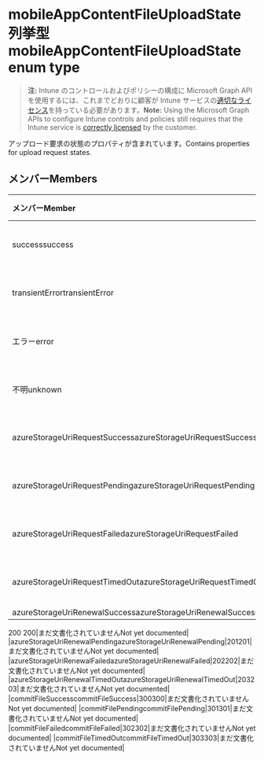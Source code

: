 # <a name="mobileappcontentfileuploadstate-enum-type"></a><span data-ttu-id="2f994-101">mobileAppContentFileUploadState 列挙型</span><span class="sxs-lookup"><span data-stu-id="2f994-101">mobileAppContentFileUploadState enum type</span></span>

> <span data-ttu-id="2f994-102">**注:** Intune のコントロールおよびポリシーの構成に Microsoft Graph API を使用するには、これまでどおりに顧客が Intune サービスの[適切なライセンス](https://go.microsoft.com/fwlink/?linkid=839381)を持っている必要があります。</span><span class="sxs-lookup"><span data-stu-id="2f994-102">**Note:** Using the Microsoft Graph APIs to configure Intune controls and policies still requires that the Intune service is [correctly licensed](https://go.microsoft.com/fwlink/?linkid=839381) by the customer.</span></span>

<span data-ttu-id="2f994-103">アップロード要求の状態のプロパティが含まれています。</span><span class="sxs-lookup"><span data-stu-id="2f994-103">Contains properties for upload request states.</span></span>
## <a name="members"></a><span data-ttu-id="2f994-104">メンバー</span><span class="sxs-lookup"><span data-stu-id="2f994-104">Members</span></span>
|<span data-ttu-id="2f994-105">メンバー</span><span class="sxs-lookup"><span data-stu-id="2f994-105">Member</span></span>|<span data-ttu-id="2f994-106">値</span><span class="sxs-lookup"><span data-stu-id="2f994-106">Value</span></span>|<span data-ttu-id="2f994-107">説明</span><span class="sxs-lookup"><span data-stu-id="2f994-107">Description</span></span>|
|:---|:---|:---|
|<span data-ttu-id="2f994-108">success</span><span class="sxs-lookup"><span data-stu-id="2f994-108">success</span></span>|<span data-ttu-id="2f994-109">0</span><span class="sxs-lookup"><span data-stu-id="2f994-109">0</span></span>|<span data-ttu-id="2f994-110">まだ文書化されていません</span><span class="sxs-lookup"><span data-stu-id="2f994-110">Not yet documented</span></span>|
|<span data-ttu-id="2f994-111">transientError</span><span class="sxs-lookup"><span data-stu-id="2f994-111">transientError</span></span>|<span data-ttu-id="2f994-112">1</span><span class="sxs-lookup"><span data-stu-id="2f994-112">1</span></span>|<span data-ttu-id="2f994-113">まだ文書化されていません</span><span class="sxs-lookup"><span data-stu-id="2f994-113">Not yet documented</span></span>|
|<span data-ttu-id="2f994-114">エラー</span><span class="sxs-lookup"><span data-stu-id="2f994-114">error</span></span>|<span data-ttu-id="2f994-115">2</span><span class="sxs-lookup"><span data-stu-id="2f994-115">2</span></span>|<span data-ttu-id="2f994-116">まだ文書化されていません</span><span class="sxs-lookup"><span data-stu-id="2f994-116">Not yet documented</span></span>|
|<span data-ttu-id="2f994-117">不明</span><span class="sxs-lookup"><span data-stu-id="2f994-117">unknown</span></span>|<span data-ttu-id="2f994-118">3</span><span class="sxs-lookup"><span data-stu-id="2f994-118">3</span></span>|<span data-ttu-id="2f994-119">まだ文書化されていません</span><span class="sxs-lookup"><span data-stu-id="2f994-119">Not yet documented</span></span>|
|<span data-ttu-id="2f994-120">azureStorageUriRequestSuccess</span><span class="sxs-lookup"><span data-stu-id="2f994-120">azureStorageUriRequestSuccess</span></span>|<span data-ttu-id="2f994-121">100</span><span class="sxs-lookup"><span data-stu-id="2f994-121">100</span></span>|<span data-ttu-id="2f994-122">まだ文書化されていません</span><span class="sxs-lookup"><span data-stu-id="2f994-122">Not yet documented</span></span>|
|<span data-ttu-id="2f994-123">azureStorageUriRequestPending</span><span class="sxs-lookup"><span data-stu-id="2f994-123">azureStorageUriRequestPending</span></span>|<span data-ttu-id="2f994-124">101</span><span class="sxs-lookup"><span data-stu-id="2f994-124">101</span></span>|<span data-ttu-id="2f994-125">まだ文書化されていません</span><span class="sxs-lookup"><span data-stu-id="2f994-125">Not yet documented</span></span>|
|<span data-ttu-id="2f994-126">azureStorageUriRequestFailed</span><span class="sxs-lookup"><span data-stu-id="2f994-126">azureStorageUriRequestFailed</span></span>|<span data-ttu-id="2f994-127">102</span><span class="sxs-lookup"><span data-stu-id="2f994-127">102</span></span>|<span data-ttu-id="2f994-128">まだ文書化されていません</span><span class="sxs-lookup"><span data-stu-id="2f994-128">Not yet documented</span></span>|
|<span data-ttu-id="2f994-129">azureStorageUriRequestTimedOut</span><span class="sxs-lookup"><span data-stu-id="2f994-129">azureStorageUriRequestTimedOut</span></span>|<span data-ttu-id="2f994-130">103</span><span class="sxs-lookup"><span data-stu-id="2f994-130">103</span></span>|<span data-ttu-id="2f994-131">まだ文書化されていません</span><span class="sxs-lookup"><span data-stu-id="2f994-131">Not yet documented</span></span>|
|<span data-ttu-id="2f994-132">azureStorageUriRenewalSuccess</span><span class="sxs-lookup"><span data-stu-id="2f994-132">azureStorageUriRenewalSuccess</span></span>|<span data-ttu-id="2f994-133"> 
200 
</span><span class="sxs-lookup"><span data-stu-id="2f994-133">200</span></span>|<span data-ttu-id="2f994-134">まだ文書化されていません</span><span class="sxs-lookup"><span data-stu-id="2f994-134">Not yet documented</span></span>|
|<span data-ttu-id="2f994-135">azureStorageUriRenewalPending</span><span class="sxs-lookup"><span data-stu-id="2f994-135">azureStorageUriRenewalPending</span></span>|<span data-ttu-id="2f994-136">201</span><span class="sxs-lookup"><span data-stu-id="2f994-136">201</span></span>|<span data-ttu-id="2f994-137">まだ文書化されていません</span><span class="sxs-lookup"><span data-stu-id="2f994-137">Not yet documented</span></span>|
|<span data-ttu-id="2f994-138">azureStorageUriRenewalFailed</span><span class="sxs-lookup"><span data-stu-id="2f994-138">azureStorageUriRenewalFailed</span></span>|<span data-ttu-id="2f994-139">202</span><span class="sxs-lookup"><span data-stu-id="2f994-139">202</span></span>|<span data-ttu-id="2f994-140">まだ文書化されていません</span><span class="sxs-lookup"><span data-stu-id="2f994-140">Not yet documented</span></span>|
|<span data-ttu-id="2f994-141">azureStorageUriRenewalTimedOut</span><span class="sxs-lookup"><span data-stu-id="2f994-141">azureStorageUriRenewalTimedOut</span></span>|<span data-ttu-id="2f994-142">203</span><span class="sxs-lookup"><span data-stu-id="2f994-142">203</span></span>|<span data-ttu-id="2f994-143">まだ文書化されていません</span><span class="sxs-lookup"><span data-stu-id="2f994-143">Not yet documented</span></span>|
|<span data-ttu-id="2f994-144">commitFileSuccess</span><span class="sxs-lookup"><span data-stu-id="2f994-144">commitFileSuccess</span></span>|<span data-ttu-id="2f994-145">300</span><span class="sxs-lookup"><span data-stu-id="2f994-145">300</span></span>|<span data-ttu-id="2f994-146">まだ文書化されていません</span><span class="sxs-lookup"><span data-stu-id="2f994-146">Not yet documented</span></span>|
|<span data-ttu-id="2f994-147">commitFilePending</span><span class="sxs-lookup"><span data-stu-id="2f994-147">commitFilePending</span></span>|<span data-ttu-id="2f994-148">301</span><span class="sxs-lookup"><span data-stu-id="2f994-148">301</span></span>|<span data-ttu-id="2f994-149">まだ文書化されていません</span><span class="sxs-lookup"><span data-stu-id="2f994-149">Not yet documented</span></span>|
|<span data-ttu-id="2f994-150">commitFileFailed</span><span class="sxs-lookup"><span data-stu-id="2f994-150">commitFileFailed</span></span>|<span data-ttu-id="2f994-151">302</span><span class="sxs-lookup"><span data-stu-id="2f994-151">302</span></span>|<span data-ttu-id="2f994-152">まだ文書化されていません</span><span class="sxs-lookup"><span data-stu-id="2f994-152">Not yet documented</span></span>|
|<span data-ttu-id="2f994-153">commitFileTimedOut</span><span class="sxs-lookup"><span data-stu-id="2f994-153">commitFileTimedOut</span></span>|<span data-ttu-id="2f994-154">303</span><span class="sxs-lookup"><span data-stu-id="2f994-154">303</span></span>|<span data-ttu-id="2f994-155">まだ文書化されていません</span><span class="sxs-lookup"><span data-stu-id="2f994-155">Not yet documented</span></span>|



